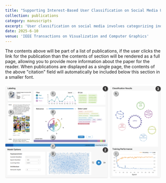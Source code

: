 ```yaml
---
title: "Supporting Interest-Based User Classification on Social Media Using a Mixed-Initiative Approach"
collection: publications
category: manuscripts
excerpt: 'User classification on social media involves categorizing individuals based on their interests, behaviors, or demographics, which is essential for applications such as targeted advertising, content recommendation, and identifying influential users. Interest-based classification, in particular, offers better stability over time and enhances user privacy. However, this process faces challenges, notably data sparsity among less active users and the considerable effort required to obtain labeled training data. To address these challenges, we present DuoTag, a mixed-initiative system designed specifically for interest-based user classification on social media. Our approach employs a multi-step workflow that begins with automated classifications based on user-interest similarities. This initial step is followed by the curation of a training dataset, which is labeled with the assistance of analysts, thus integrating human expertise into the machine learning process. DuoTag also incorporates visualization and interaction that facilitate analysts in labeling users and refining classification results. We evaluated DuoTag through two experiments, two case studies, and a user study. The results indicate that DuoTag effectively supports scalable and precise interest-based user classification on social media, minimizing the manual labeling effort required.'
date: 2025-6-10
venue: 'IEEE Transactions on Visualization and Computer Graphics'
---
```

The contents above will be part of a list of publications, if the user clicks the link for the publication than the contents of section will be rendered as a full page, allowing you to provide more information about the paper for the reader. When publications are displayed as a single page, the contents of the above "citation" field will automatically be included below this section in a smaller font.

![image](TVCG.png)
